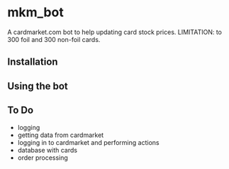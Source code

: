 # mkm_bot

A cardmarket.com bot to help updating card stock prices.
LIMITATION: to 300 foil and 300 non-foil cards.

## Installation

## Using the bot

## To Do
- logging
- getting data from cardmarket
- logging in to cardmarket and performing actions
- database with cards
- order processing
